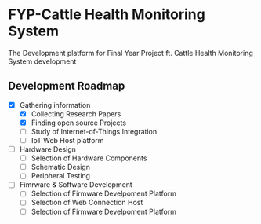 # FYP-Cattle Health Monitoring System
The Development platform for Final Year Project ft. Cattle Health Monitoring System development


## Development Roadmap
* [x] Gathering information
    * [x] Collecting Research Papers
    * [x] Finding open source Projects
    * [ ] Study of Internet-of-Things Integration
    * [ ] IoT Web Host platform
* [ ] Hardware Design
    * [ ] Selection of Hardware Components
    * [ ] Schematic Design
    * [ ] Peripheral Testing
* [ ] Fimrware & Software Development
    * [ ] Selection of Firmware Develpoment Platform
    * [ ] Selection of Web Connection Host
    * [ ] Selection of Firmware Develpoment Platform
